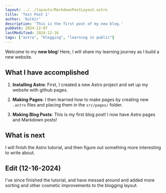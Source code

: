 ```yaml
---
layout: ../../layouts/MarkdownPostLayout.astro
title: 'Test Post 1'
author: 'Dulkir'
description: 'This is the first post of my new blog.'
pubDate: 2024-12-07
lastModified: 2024-12-16
tags: ["astro", "blogging", "learning in public"]
---
```


Welcome to my **new blog**! Here, I will share my learning journey as I build a new website.

## What I have accomplished

1. **Installing Astro**: First, I created a new Astro project and set up my website with github pages.

2. **Making Pages**: I then learned how to make pages by creating new `.astro` files and placing them in the `src/pages/` folder.

3. **Making Blog Posts**: This is my first blog post! I now have Astro pages and Markdown posts!

## What is next

I will finish the Astro tutorial, and then figure out something more interesting to write about.

## Edit (12-16-2024)

I've since finished the tutorial, and have messed around and added more sorting and other cosmetic improvements to the
blogging layout.